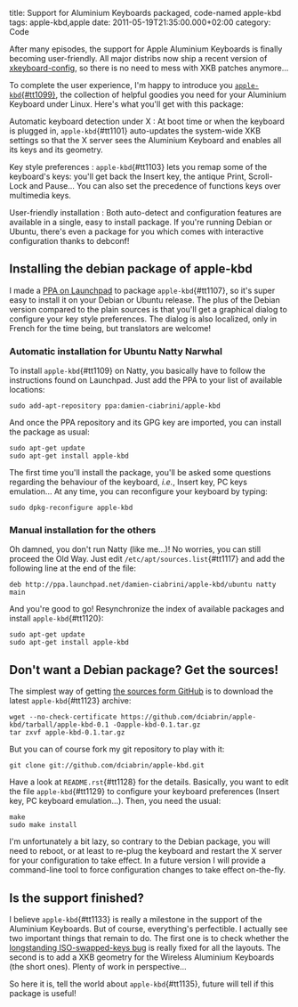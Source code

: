 title: Support for Aluminium Keyboards packaged, code-named apple-kbd
tags: apple-kbd,apple
date: 2011-05-19T21:35:00.000+02:00
category: Code

After many episodes, the support for Apple Aluminium Keyboards is
finally becoming user-friendly. All major distribs now ship a recent
version of
[xkeyboard-config](http://www.freedesktop.org/wiki/Software/XKeyboardConfig),
so there is no need to mess with XKB patches anymore...

To complete the user experience, I'm happy to introduce you
[`apple-kbd`{#tt1099}](https://github.com/dciabrin/apple-kbd), the
collection of helpful goodies you need for your Aluminium Keyboard under
Linux. Here's what you'll get with this package:

<!-- PELICAN_END_SUMMARY -->

Automatic keyboard detection under X
:   At boot time or when the keyboard is plugged in,
    `apple-kbd`{#tt1101} auto-updates the system-wide XKB settings so
    that the X server sees the Aluminium Keyboard and enables all its
    keys and its geometry.

Key style preferences
:   `apple-kbd`{#tt1103} lets you remap some of the keyboard's keys:
    you'll get back the Insert key, the antique Print, Scroll-Lock and
    Pause... You can also set the precedence of functions keys over
    multimedia keys.

User-friendly installation
:   Both auto-detect and configuration features are available in a
    single, easy to install package. If you're running Debian or Ubuntu,
    there's even a package for you which comes with interactive
    configuration thanks to debconf!

Installing the debian package of apple-kbd
------------------------------------------

I made a [PPA on
Launchpad](https://launchpad.net/~damien-ciabrini/+archive/apple-kbd) to
package `apple-kbd`{#tt1107}, so it's super easy to install it on your
Debian or Ubuntu release. The plus of the Debian version compared to the
plain sources is that you'll get a graphical dialog to configure your
key style preferences. The dialog is also localized, only in French for
the time being, but translators are welcome!

### Automatic installation for Ubuntu Natty Narwhal

To install `apple-kbd`{#tt1109} on Natty, you basically have to follow
the instructions found on Launchpad. Just add the PPA to your list of
available locations:

    sudo add-apt-repository ppa:damien-ciabrini/apple-kbd

And once the PPA repository and its GPG key are imported, you can
install the package as usual:

    sudo apt-get update
    sudo apt-get install apple-kbd

The first time you'll install the package, you'll be asked some
questions regarding the behaviour of the keyboard, *i.e.*, Insert key,
PC keys emulation... At any time, you can reconfigure your keyboard by
typing:

    sudo dpkg-reconfigure apple-kbd

### Manual installation for the others

Oh damned, you don't run Natty (like me...)! No worries, you can still
proceed the Old Way. Just edit `/etc/apt/sources.list`{#tt1117} and add
the following line at the end of the file:

    deb http://ppa.launchpad.net/damien-ciabrini/apple-kbd/ubuntu natty main

And you're good to go! Resynchronize the index of available packages and
install `apple-kbd`{#tt1120}:

    sudo apt-get update
    sudo apt-get install apple-kbd

Don't want a Debian package? Get the sources!
---------------------------------------------

The simplest way of getting [the sources form
GitHub](https://github.com/dciabrin/apple-kbd) is to download the latest
`apple-kbd`{#tt1123} archive:

    wget --no-check-certificate https://github.com/dciabrin/apple-kbd/tarball/apple-kbd-0.1 -Oapple-kbd-0.1.tar.gz
    tar zxvf apple-kbd-0.1.tar.gz

But you can of course fork my git repository to play with it:

    git clone git://github.com/dciabrin/apple-kbd.git

Have a look at `README.rst`{#tt1128} for the details. Basically, you
want to edit the file `apple-kbd`{#tt1129} to configure your keyboard
preferences (Insert key, PC keyboard emulation...). Then, you need the
usual:

    make
    sudo make install

I'm unfortunately a bit lazy, so contrary to the Debian package, you
will need to reboot, or at least to re-plug the keyboard and restart the
X server for your configuration to take effect. In a future version I
will provide a command-line tool to force configuration changes to take
effect on-the-fly.

Is the support finished?
------------------------

I believe `apple-kbd`{#tt1133} is really a milestone in the support of
the Aluminium Keyboards. But of course, everything's perfectible. I
actually see two important things that remain to do. The first one is to
check whether the [longstanding ISO-swapped-keys
bug](https://bugs.launchpad.net/ubuntu/+source/linux/+bug/214786) is
really fixed for all the layouts. The second is to add a XKB geometry
for the Wireless Aluminium Keyboards (the short ones). Plenty of work in
perspective...

So here it is, tell the world about `apple-kbd`{#tt1135}, future will
tell if this package is useful!
